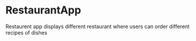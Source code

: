 # RestaurantApp
Restaurent app displays different restaurant where users can order different recipes of dishes
